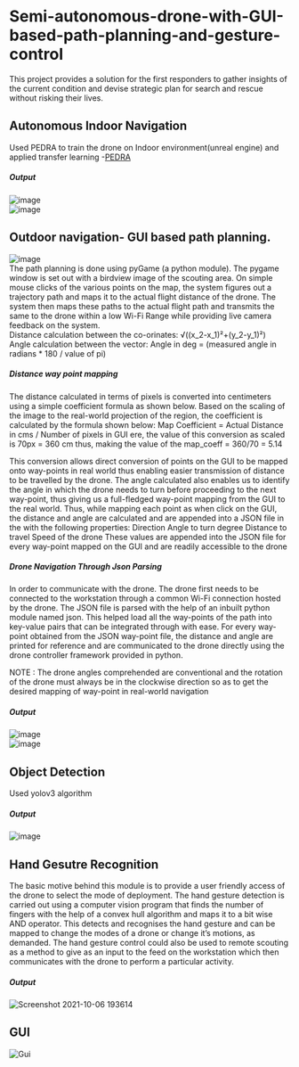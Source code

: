 # Semi-autonomous-drone-with-GUI-based-path-planning-and-gesture-control
This project provides a solution for the first responders to gather insights of the current condition and devise strategic plan for search and rescue without risking their lives.

## Autonomous Indoor Navigation
Used PEDRA to train the drone on Indoor environment(unreal engine) and applied transfer learning -<a href="https://github.com/aqeelanwar/PEDRA" target="_blank">PEDRA</a>

##### Output
![image](https://user-images.githubusercontent.com/45633028/136217727-3203775f-bab3-4f2b-af24-ed4ef248edd7.png)<br />
![image](https://user-images.githubusercontent.com/45633028/136217844-80822b8b-73be-425d-b756-59257c9a5b7a.png)<br />



## Outdoor navigation- GUI based path planning.
![image](https://user-images.githubusercontent.com/45633028/136208482-a7ff5392-da53-451a-ae03-c5373667d982.png)<br />
The path planning is done using pyGame (a python module). The pygame window is set out with a birdview image of the scouting area. On simple mouse clicks of the various points on the map, the system figures out a trajectory path and maps it to the actual flight distance of the drone. The system then maps these paths to the actual flight path and transmits the same to the drone within a low Wi-Fi Range while providing live camera feedback on the system.<br />
Distance calculation between the co-orinates: √((x_2-x_1)²+(y_2-y_1)²) </br >
Angle calculation between the vector: Angle in deg = (measured angle in radians * 180 / value of pi)
##### **Distance way point mapping**
The distance calculated in terms of pixels is converted into centimeters using a simple coefficient formula as shown below. Based on the scaling of the image to the real-world projection of the region, the coefficient is calculated by the formula shown below:
Map Coefficient = Actual Distance in cms / Number of pixels in GUI ere, the value of this conversion as scaled is 70px = 360 cm thus, making the value of the map_coeff = 360/70 = 5.14

This conversion allows direct conversion of points on the GUI to be mapped onto way-points in real world thus enabling easier transmission of distance to be travelled by the drone. The angle calculated also enables us to identify the angle in which the drone needs to turn before proceeding to the next way-point, thus giving us a full-fledged way-point mapping from the GUI to the real world.
Thus, while mapping each point as when click on the GUI, the distance and angle are calculated and are appended into a JSON file in the with the following properties:
Direction
Angle to turn degree
Distance to travel
Speed of the drone
These values are appended into the JSON file for every way-point mapped on the GUI and are readily accessible to the drone</br >
##### **Drone Navigation Through Json Parsing**
In order to communicate with the drone. The drone first needs to be connected to the workstation through a common Wi-Fi connection hosted by the drone. The JSON file is parsed with the help of an inbuilt python module named json. This helped load all the way-points of the path into key-value pairs that can be integrated through with ease.
For every way-point obtained from the JSON way-point file, the distance and angle are printed for reference and are communicated to the drone directly using the drone controller framework provided in python.

NOTE : The drone angles comprehended are conventional and the rotation of the drone must always be in the clockwise direction so as to get the desired mapping of way-point in real-world navigation

##### Output
![image](https://user-images.githubusercontent.com/45633028/136218085-ad222366-c7bb-41d5-b5a9-d9179d02c28e.png)<br />
![image](https://user-images.githubusercontent.com/45633028/136218115-7cfbf1d4-fa6c-48a8-bb03-b82282c88762.png)


## Object Detection
Used yolov3 algorithm

##### Output
![image](https://user-images.githubusercontent.com/45633028/136217968-c3006c1c-1918-495d-a106-3d83652bd372.png)<br />

## Hand Gesutre Recognition
The basic motive behind this module is to provide a user friendly access of the drone to select the mode of deployment. The hand gesture detection is carried out using a computer vision program that finds the number of fingers with the help of  a convex hull algorithm and maps it to a bit wise AND operator. This detects and recognises the hand gesture and can be mapped to change the modes of a drone or change it’s motions, as demanded.
The hand gesture control could also be used to remote scouting as a method to give as an input to the feed on the workstation which then communicates with the drone to perform a particular activity.

##### Output
![Screenshot 2021-10-06 193614](https://user-images.githubusercontent.com/45633028/136219132-5316be1b-3fef-4403-8231-4884dd712c5a.png)

## GUI
![Gui](https://user-images.githubusercontent.com/45633028/136219242-354a234b-d006-466a-acc4-303773a1aae6.png)
